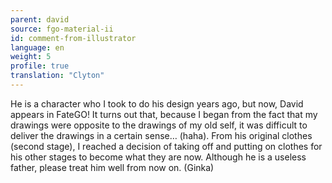 ```yaml
---
parent: david
source: fgo-material-ii
id: comment-from-illustrator
language: en
weight: 5
profile: true
translation: "Clyton"
---
```


He is a character who I took to do his design years ago, but now, David appears in FateGO! It turns out that, because I began from the fact that my drawings were opposite to the drawings of my old self, it was difficult to deliver the drawings in a certain sense… (haha). From his original clothes (second stage), I reached a decision of taking off and putting on clothes for his other stages to become what they are now. Although he is a useless father, please treat him well from now on. (Ginka)
